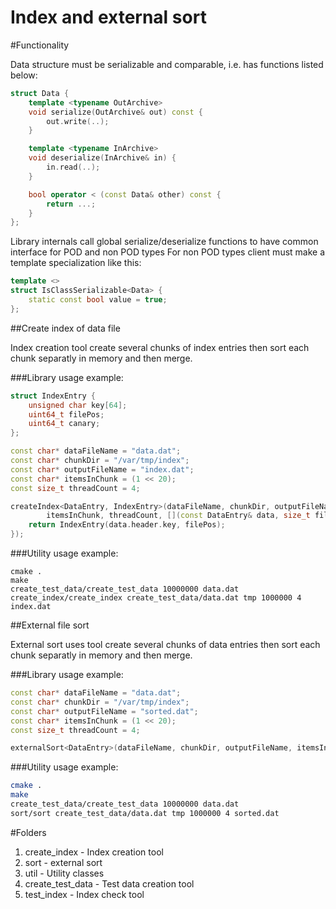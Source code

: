 Index and external sort
=====

#Functionality

Data structure must be serializable and comparable, i.e. has functions listed below:

```cpp
struct Data {
    template <typename OutArchive>
    void serialize(OutArchive& out) const {
        out.write(..);
    }

    template <typename InArchive>
    void deserialize(InArchive& in) {
        in.read(..);
    }

    bool operator < (const Data& other) const {
        return ...;
    }
};
```

Library internals call global serialize/deserialize functions to have common interface for POD and non POD types
For non POD types client must make a template specialization like this:

```cpp
template <>
struct IsClassSerializable<Data> {
    static const bool value = true;
};
```

##Create index of data file

Index creation tool create several chunks of index entries then sort each chunk separatly in memory and then merge.

###Library usage example:

```cpp
struct IndexEntry {
    unsigned char key[64];
    uint64_t filePos;
    uint64_t canary;
};

const char* dataFileName = "data.dat";
const char* chunkDir = "/var/tmp/index";
const char* outputFileName = "index.dat";
const char* itemsInChunk = (1 << 20);
const size_t threadCount = 4;

createIndex<DataEntry, IndexEntry>(dataFileName, chunkDir, outputFileName,
        itemsInChunk, threadCount, [](const DataEntry& data, size_t filePos) {
    return IndexEntry(data.header.key, filePos);
});
```

###Utility usage example:

```
cmake .
make
create_test_data/create_test_data 10000000 data.dat
create_index/create_index create_test_data/data.dat tmp 1000000 4 index.dat
```

##External file sort

External sort uses tool create several chunks of data entries then sort each chunk separatly in memory and then merge.

###Library usage example:

```cpp
const char* dataFileName = "data.dat";
const char* chunkDir = "/var/tmp/index";
const char* outputFileName = "sorted.dat";
const char* itemsInChunk = (1 << 20);
const size_t threadCount = 4;

externalSort<DataEntry>(dataFileName, chunkDir, outputFileName, itemsInChunk, threadCount);
```

###Utility usage example:

```sh
cmake .
make
create_test_data/create_test_data 10000000 data.dat
sort/sort create_test_data/data.dat tmp 1000000 4 sorted.dat
```

#Folders

1. create_index        - Index creation tool
2. sort                - external sort
3. util                - Utility classes
4. create_test_data    - Test data creation tool
5. test_index          - Index check tool
